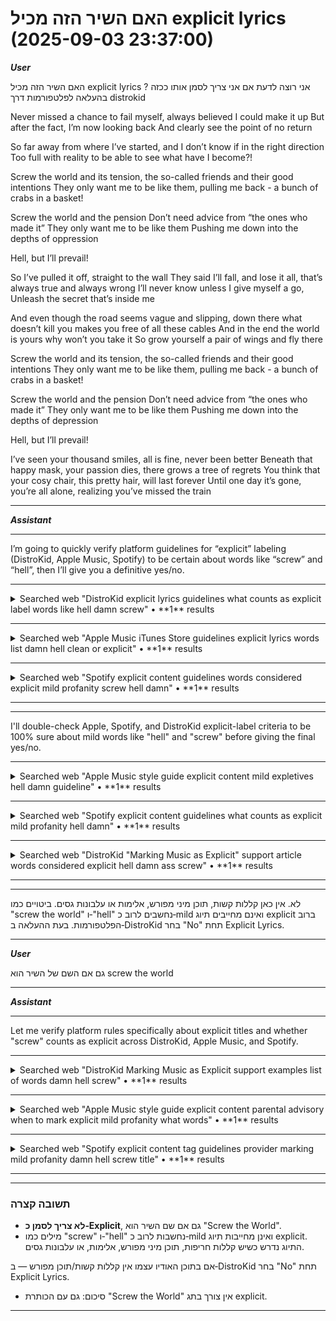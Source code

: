 <!-- Generated by SpecStory -->

# האם השיר הזה מכיל explicit lyrics (2025-09-03 23:37:00)

_**User**_

האם השיר הזה מכיל explicit lyrics ? אני רוצה לדעת אם אני צריך לסמן אותו ככזה בהעלאה לפלטפורמות דרך distrokid

Never missed a chance to fail myself,
always believed I could make it up
But after the fact, I’m now looking back
And clearly see the point of no return

So far away from where I’ve started,
and I don’t know if in the right direction
Too full with reality to be able to see
what have I become?!

Screw the world and its tension,
the so-called friends and their good intentions 
They only want me to be like them,
pulling me back - a bunch of crabs in a basket!

Screw the world and the pension
Don’t need advice from “the ones who made it”
They only want me to be like them
Pushing me down into the depths of oppression

Hell, but I’ll prevail!

So I’ve pulled it off, straight to the wall
They said I’ll fall, and lose it all,
that’s always true and always wrong
I’ll never know unless I give myself a go,
Unleash the secret that’s inside me 

And even though the road seems vague and slipping, down there
what doesn’t kill you makes you free of all these cables
And in the end the world is yours why won’t you take it
So grow yourself a pair of wings and fly there


Screw the world and its tension,
the so-called friends and their good intentions 
They only want me to be like them,
pulling me back - a bunch of crabs in a basket!

Screw the world and the pension
Don’t need advice from “the ones who made it”
They only want me to be like them
Pushing me down into the depths of depression

Hell, but I’ll prevail!


I’ve seen your thousand smiles, all is fine, never been better
Beneath that happy mask, your passion dies, there grows a tree of regrets
You think that your cosy chair, this pretty hair, will last forever
Until one day it’s gone, you’re all alone, realizing you’ve missed the train


---

_**Assistant**_



---

I’m going to quickly verify platform guidelines for “explicit” labeling (DistroKid, Apple Music, Spotify) to be certain about words like “screw” and “hell”, then I’ll give you a definitive yes/no.

---

<details>
            <summary>Searched web "DistroKid explicit lyrics guidelines what counts as explicit label words like hell damn screw" • **1** results</summary>
        
| Title | URL |
|-------|-----|
| Web Search Results | undefined |

</details>

---

<details>
            <summary>Searched web "Apple Music iTunes Store guidelines explicit lyrics words list damn hell clean or explicit" • **1** results</summary>
        
| Title | URL |
|-------|-----|
| Web Search Results | undefined |

</details>

---

<details>
            <summary>Searched web "Spotify explicit content guidelines words considered explicit mild profanity screw hell damn" • **1** results</summary>
        
| Title | URL |
|-------|-----|
| Web Search Results | undefined |

</details>

---



---

I'll double-check Apple, Spotify, and DistroKid explicit-label criteria to be 100% sure about mild words like "hell" and "screw" before giving the final yes/no.

---

<details>
            <summary>Searched web "Apple Music style guide explicit content mild expletives hell damn guideline" • **1** results</summary>
        
| Title | URL |
|-------|-----|
| Web Search Results | undefined |

</details>

---

<details>
            <summary>Searched web "Spotify explicit content guidelines what counts as explicit mild profanity hell damn" • **1** results</summary>
        
| Title | URL |
|-------|-----|
| Web Search Results | undefined |

</details>

---

<details>
            <summary>Searched web "DistroKid "Marking Music as Explicit" support article words considered explicit hell damn ass screw" • **1** results</summary>
        
| Title | URL |
|-------|-----|
| Web Search Results | undefined |

</details>

---



---

לא. אין כאן קללות קשות, תוכן מיני מפורש, אלימות או עלבונות גסים. ביטויים כמו "screw the world" ו‑"hell" נחשבים לרוב כ‑mild ואינם מחייבים תיוג explicit ברוב הפלטפורמות. בעת ההעלאה ב‑DistroKid בחר "No" תחת Explicit Lyrics.

---

_**User**_

גם אם השם של השיר הוא screw the world

---

_**Assistant**_



---

Let me verify platform rules specifically about explicit titles and whether "screw" counts as explicit across DistroKid, Apple Music, and Spotify.

---

<details>
            <summary>Searched web "DistroKid Marking Music as Explicit support examples list of words damn hell screw" • **1** results</summary>
        
| Title | URL |
|-------|-----|
| Web Search Results | undefined |

</details>

---

<details>
            <summary>Searched web "Apple Music style guide explicit content parental advisory when to mark explicit mild profanity what words" • **1** results</summary>
        
| Title | URL |
|-------|-----|
| Web Search Results | undefined |

</details>

---

<details>
            <summary>Searched web "Spotify explicit content tag guidelines provider marking mild profanity damn hell screw title" • **1** results</summary>
        
| Title | URL |
|-------|-----|
| Web Search Results | undefined |

</details>

---



---

### תשובה קצרה
- **לא צריך לסמן כ‑Explicit**, גם אם שם השיר הוא "Screw the World".  
- מילים כמו "screw" ו‑"hell" נחשבות לרוב כ‑mild ואינן מחייבות תיוג explicit. התיוג נדרש כשיש קללות חריפות, תוכן מיני מפורש, אלימות, או עלבונות גסים.

אם בתוכן האודיו עצמו אין קללות קשות/תוכן מפורש — ב‑DistroKid בחר "No" תחת Explicit Lyrics.

- סיכום: גם עם הכותרת "Screw the World" אין צורך בתג explicit.

---

